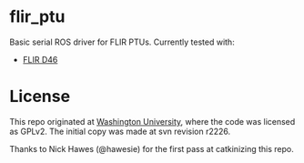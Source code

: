flir_ptu
========

Basic serial ROS driver for FLIR PTUs. Currently tested with:

 - [FLIR D46](http://www.flir.com/mcs/view/?id=53707)


License
=======

This repo originated at [Washington University](https://wu-robotics.googlecode.com/svn/branches/stable/wu_ptu),
where the code was licensed as GPLv2. The initial copy was made at svn revision r2226.

Thanks to Nick Hawes (@hawesie) for the first pass at catkinizing this repo.
